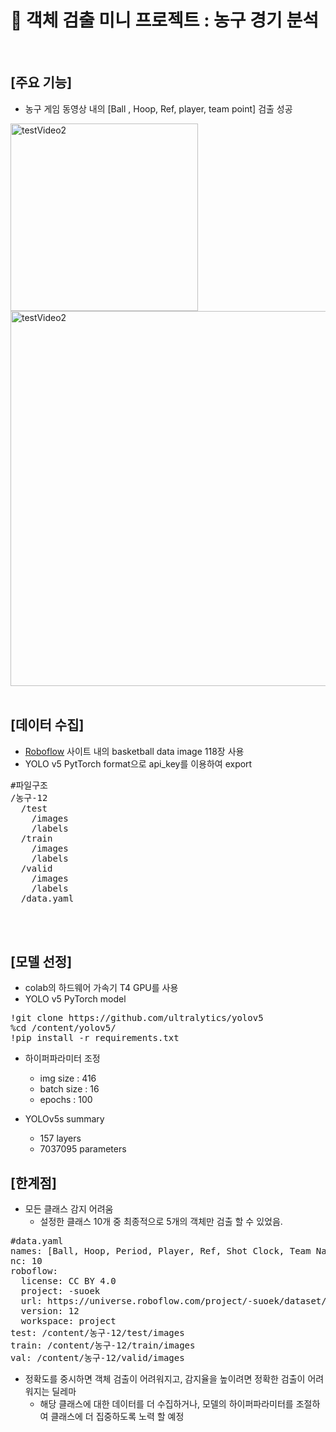 # 🫥 객체 검출 미니 프로젝트 : 농구 경기 분석
<br>

## [주요 기능]
- 농구 게임 동영상 내의 [Ball , Hoop, Ref, player, team point] 검출 성공
<img width="300" alt="testVideo2 " src="https://github.com/dessertgomjelly/Object_detection_mini_project/assets/127851446/cb857bb9-a21f-4fe0-b328-140a3febd97b">


<img width="600" alt="testVideo2" src="https://github.com/dessertgomjelly/Object_detection_mini_project/assets/127851446/31e98fc5-3670-42bb-8aaa-754ca567e6d2">

<br>
<br>

## [데이터 수집]
- [Roboflow](https://roboflow.com/) 사이트 내의 basketball data image 118장 사용
- YOLO v5 PytTorch format으로 api_key를 이용하여 export


<pre>
#파일구조
/농구-12
  /test
    /images
    /labels
  /train
    /images
    /labels
  /valid
    /images
    /labels
  /data.yaml
</pre>

<br>
<br>

## [모델 선정]
- colab의 하드웨어 가속기 T4 GPU를 사용
- YOLO v5 PyTorch model

<pre>
!git clone https://github.com/ultralytics/yolov5
%cd /content/yolov5/
!pip install -r requirements.txt
</pre>

- 하이퍼파라미터 조정
  - img size : 416
  - batch size : 16
  - epochs : 100

- YOLOv5s summary
  - 157 layers
  - 7037095 parameters
 
## [한계점]
- 모든 클래스 감지 어려움
  - 설정한 클래스 10개 중 최종적으로 5개의 객체만 검출 할 수 있었음.

<pre>
#data.yaml
names: [Ball, Hoop, Period, Player, Ref, Shot Clock, Team Name, Team Points, Time Remaining, player
nc: 10
roboflow:
  license: CC BY 4.0
  project: -suoek
  url: https://universe.roboflow.com/project/-suoek/dataset/12
  version: 12
  workspace: project
test: /content/농구-12/test/images
train: /content/농구-12/train/images
val: /content/농구-12/valid/images
</pre>

- 정확도를 중시하면 객체 검출이 어려워지고, 감지율을 높이려면 정확한 검출이 어려워지는 딜레마
  - 해당 클래스에 대한 데이터를 더 수집하거나, 모델의 하이퍼파라미터를 조절하여 클래스에 더 집중하도록 노력 할 예정

  
